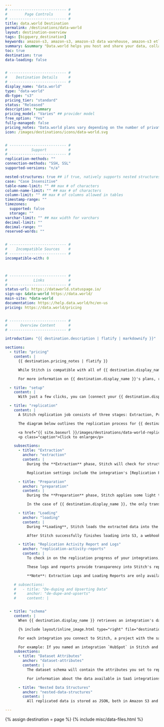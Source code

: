 ```yaml
---
# -------------------------- #
#        Page Controls       #
# -------------------------- #
title: data.world Destination
permalink: /destinations/data-world
layout: destination-overview
tags: [bigquery_destination]
keywords: amazon-s3, amazon-s3, amazon-s3 data warehouse, amazon-s3 etl, etl to amazon-s3, data.world, data.world etl, data.world data warehouse, etl to data.world
summary: &summary "Data.world helps you host and share your data, collaborate with your team, and capture context and conclusions as you work."
toc: true
destination: true
data-loading: false


# -------------------------- #
#    Destination Details     #
# -------------------------- #
display_name: "data.world"
type: "data-world"
db-type: "s3"
pricing_tier: "standard"
status: "Released"
description: *summary
pricing_model: "Varies" ## provider model
free_option: "Yes"
fully-managed: false
pricing_notes: "Data.world plans vary depending on the number of private projects/data sets, size limits per project/dataset, external integrations, and total number of team members that can belong to an account. All plans, however, include unlimited public projects/datasets, API access, joins, queries, activity alerts, and other standard features." 
icon: /images/destinations/icons/data-world.svg


# -------------------------- #
#           Support          #
# -------------------------- #
replication-methods: ""
connection-methods: "SSH, SSL"
supported-versions: "n/a"

nested-structures: true ## if true, natively supports nested structures
case: "Case Insensitive"
table-name-limit: "" ## max # of characters
column-name-limit: "" ## max # of characters
column-limit: "" ## max # of columns allowed in tables
timestamp-range: ""
timezones:
  supported: false
  storage: ""
varchar-limit: "" ## max width for varchars
decimal-limit: ""
decimal-range: ""
reserved-words: ""


# -------------------------- #
#    Incompatible Sources    #
# -------------------------- #
incompatible-with: 0



# -------------------------- #
#            Links           #
# -------------------------- #
status-url: https://dataworld.statuspage.io/
sign-up: &data-world https://data.world/
main-site: *data-world
documentation: https://help.data.world/hc/en-us
pricing: https://data.world/pricing


# -------------------------- #
#      Overview Content      #
# -------------------------- #

introduction: "{{ destination.description | flatify | markdownify }}"

sections:
  - title: "pricing"
    content: |
      {{ destination.pricing_notes | flatify }}

      While Stitch is compatible with all of {{ destination.display_name }} plans, keep in mind that the number of private projects/datasets and the size maximum of those projects varies by plan.

      For more information on {{ destination.display_name }}'s plans, refer to their [pricing page]({{ destination.pricing }}).

  - title: "setup"
    content: |
      With just a few clicks, you can [connect your {{ destination.display_name }} account to Stitch]({{ link.destinations.setup.data-world | prepend: site.baseurl }}) and get the data flowing.

  - title: "replication"
    content: |
      A Stitch replication job consists of three stages: Extraction, Preparation, and Loading.

      The diagram below outlines the replication process for {{ destination.display_name }} destinations. In the following sections is more detail about what occurs during each stage in the replication process.

      <a href="{{ site.baseurl }}/images/destinations/data-world-replication-process.png" alt="Diagram of Stitch's replication process with data.world (Click to enlarge)"><img src="{{ site.baseurl }}/images/destinations/data-world-replication-process.png"></a>
      <p class="caption">Click to enlarge</p>

    subsections:
      - title: "Extraction"
        anchor: "extraction"
        content: |
          During the **Extraction** phase, Stitch will check for structural changes to your data, query for data according to the integration's replication settings, and extract the appropriate data.

          Replication settings include the integration's [Replication Frequency]({{ link.replication.rep-frequency | prepend: site.baseurl }}), the [data set to replicate]({{ link.replication.syncing | prepend: site.baseurl }}), and the selected tables' [Replication Methods]({{ link.replication.rep-methods | prepend: site.baseurl }}).

      - title: "Preparation"
        anchor: "preparation"
        content: |
          During the **Preparation** phase, Stitch applies some light transformations to the extracted data to ensure compatibility with the destination.

          In the case of {{ destination.display_name }}, the only transformation Stitch performs is inserting a few [system columns]({{ link.destinations.storage.sdc-columns | prepend: site.baseurl }}) into every table.

      - title: "Loading"
        anchor: "loading"
        content: |
          During **Loading**, Stitch loads the extracted data into the destination. Instead of loading data directly into your {{ destination.display_name }} account, Stitch will load the raw JSON data into an Amazon S3 bucket shared between Stitch and {{ destination.display_name }}.

          After Stitch successfully finishes loading into S3, a webhook notification is sent to {{ destination.display_name }} to trigger the retrieval process. {{ destination.display_name }} will extract the data destined for your account and load it into your {{ destination.display_name }} account. Refer to the [Schema](#schema) section below for more info on how your data will be structured in {{ destination.display_name }}.

      - title: "Replication Activity Report and Logs"
        anchor: "replication-activity-reports"
        content: |
          To check in on the replication progress of your integrations, use the [Extraction Logs]({{ link.replication.extraction-logs | prepend: site.baseurl }}) and [Loading Reports]({{ link.replication.loading-reports | prepend: site.baseurl }}) features, which are visible after clicking into the integration from the dashboard.

          These logs and reports provide transparency into Stitch's replication process such as info the progress of historical jobs and errors that occur during replication.

          **Note**: Extraction Logs and Loading Reports are only available for certain integrations. Refer to the documentation linked above for info on supported integrations.

    # subsections:
    #   - title: "De-duping and Upserting Data"
    #     anchor: "de-dupe-and-upserts"
    #     content: |


  - title: "schema"
    content: |
      When {{ destination.display_name }} retrieves an integration's data from the Amazon S3 bucket, it will be loaded into your {{ destination.display_name }} account as a project with child datasets.

      {% include layout/inline_image.html type="right" file="destinations/data-world-workspace.png" max-width="250px" %}

      For each integration you connect to Stitch, a project with the same name will be created in data.world. The tables you set to replicate will be stored as JSON datasets within the project.

      For example: If you named an integration `HubSpot` in Stitch and selected the `companies`, `contact_lists`, and `contacts` tables to replicate, your workspace in your {{ destination.display_name }} account would be the same as the image on the right.
    subsections:
      - title: "Dataset Attributes"
        anchor: "dataset-attributes"
        content: |
          The dataset schema will contain the attributes you set to replicate in Stitch along with a few `_sdc` columns. These are [system columns generated by Stitch]({{ link.destinations.storage.sdc-columns | prepend: site.baseurl }}) for replicating data.

          For information about the data available in SaaS integrations - including column descriptions and potential data values - refer to the [**Schema** section of any of our integrations docs]({{ site.baseurl }}/integrations/saas).

      - title: "Nested Data Structures"
        anchor: "nested-data-structures"
        content: |
          All replicated data is stored as JSON, both in Amazon S3 and in {{ destination.display_name }} after the final load is complete. This means that nested structures are stored intact.

---
```

{% assign destination = page %}
{% include misc/data-files.html %}